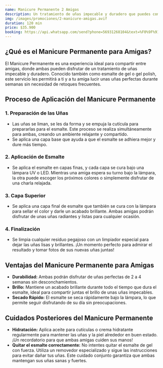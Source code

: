 ```yaml
---
name: Manicure Permanente 2 Amigas
description: Un tratamiento de uñas impecable y duradero que puedes compartir con tu mejor amiga. Luce unas manos perfectas durante semanas mientras disfrutan de una experiencia relajante y divertida juntas. ¡Ideal para fortalecer la amistad y resaltar su belleza!
img: /images/promociones/2-manicure-amigas.avif
duration: 120 min
price: $35.900
booking: https://api.whatsapp.com/send?phone=56931268104&text=%F0%9F%91%8B%F0%9F%8F%BB%20%C2%A1Hola!%20Quisiera%20agendar%20una%20hora%20para%20la%20promoci%C3%B3n%20de%20manicure%20permanente%20para%202%20amigas.
---
```


## ¿Qué es el Manicure Permanente para Amigas?

El Manicure Permanente es una experiencia ideal para compartir entre amigas, donde ambas pueden disfrutar de un tratamiento de uñas impecable y duradero. Conocido también como esmalte de gel o gel polish, este servicio les permitirá a ti y a tu amiga lucir unas uñas perfectas durante semanas sin necesidad de retoques frecuentes.

## Proceso de Aplicación del Manicure Permanente

### 1. Preparación de las Uñas

- Las uñas se liman, se les da forma y se empuja la cutícula para prepararlas para el esmalte. Este proceso se realiza simultáneamente para ambas, creando un ambiente relajante y compartido.
- Se aplica una capa base que ayuda a que el esmalte se adhiera mejor y dure más tiempo.

### 2. Aplicación de Esmalte

- Se aplica el esmalte en capas finas, y cada capa se cura bajo una lámpara UV o LED. Mientras una amiga espera su turno bajo la lámpara, la otra puede escoger los próximos colores o simplemente disfrutar de una charla relajada.

### 3. Capa Superior

- Se aplica una capa final de esmalte que también se cura con la lámpara para sellar el color y darle un acabado brillante. Ambas amigas podrán disfrutar de unas uñas radiantes y listas para cualquier ocasión.

### 4. Finalización

- Se limpia cualquier residuo pegajoso con un limpiador especial para dejar las uñas lisas y brillantes. ¡Un momento perfecto para admirar el resultado y tomar fotos de sus nuevas uñas juntas!

## Ventajas del Manicure Permanente para Amigas

- **Durabilidad:** Ambas podrán disfrutar de uñas perfectas de 2 a 4 semanas sin desconchamientos.
- **Brillo:** Mantiene un acabado brillante durante todo el tiempo que dura el esmalte, ideal para compartir juntas el brillo de unas uñas impecables.
- **Secado Rápido:** El esmalte se seca rápidamente bajo la lámpara, lo que permite seguir disfrutando de su día sin preocupaciones.

## Cuidados Posteriores del Manicure Permanente

- **Hidratación:** Aplica aceite para cutículas o crema hidratante regularmente para mantener las uñas y la piel alrededor en buen estado. ¡Un recordatorio para que ambas amigas cuiden sus manos!
- **Quitar el esmalte correctamente:** No intentes quitar el esmalte de gel con fuerza. Utiliza un removedor especializado y sigue las instrucciones para evitar dañar tus uñas. Este cuidado conjunto garantiza que ambas mantengan sus uñas sanas y fuertes.
